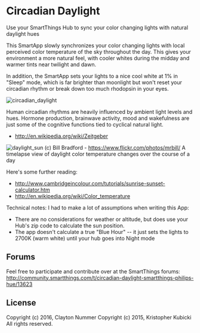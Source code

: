 # Circadian Daylight
Use your SmartThings Hub to sync your color changing lights with natural daylight hues

This SmartApp slowly synchronizes your color changing lights with local perceived color temperature of the sky throughout the day.  This gives your environment a more natural feel, with cooler whites during the midday and warmer tints near twilight and dawn.

In addition, the SmartApp sets your lights to a nice cool white at 1% in "Sleep" mode, which is far brighter than moonlight but won't reset your circadian rhythm or break down too much rhodopsin in your eyes.

![circadian_daylight](https://cloud.githubusercontent.com/assets/478212/6904334/b8decdac-d6e5-11e4-97ec-e48c53a8b96e.png)

Human circadian rhythms are heavily influenced by ambient light levels and hues.  Hormone production, brainwave activity, mood and wakefulness are just some of the cognitive functions tied to cyclical natural light.

 *	http://en.wikipedia.org/wiki/Zeitgeber

![daylight_sun](http://c1.staticflickr.com/5/4102/4771158108_f89118bf28_b.jpg) (c) Bill Bradford - https://www.flickr.com/photos/mrbill/
A timelapse view of daylight color temperature changes over the course of a day

 Here's some further reading:
 * http://www.cambridgeincolour.com/tutorials/sunrise-sunset-calculator.htm
 * http://en.wikipedia.org/wiki/Color_temperature

Technical notes:  I had to make a lot of assumptions when writing this App:
*  There are no considerations for weather or altitude, but does use your Hub's zip code to calculate the sun position.    
*  The app doesn't calculate a true "Blue Hour" -- it just sets the lights to 2700K (warm white) until your hub goes into Night mode

Forums
-------
Feel free to participate and contribute over at the SmartThings forums:
http://community.smartthings.com/t/circadian-daylight-smartthings-philips-hue/13623

License
-------
Copyright (c) 2016, Clayton Nummer
Copyright (c) 2015, Kristopher Kubicki
All rights reserved.
